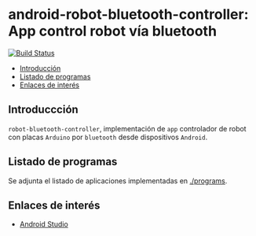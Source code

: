 # android-robot-bluetooth-controller: App control robot vía bluetooth
[![Build Status](https://travis-ci.org/davidvelascogarcia/android-robot-bluetooth-controller.svg?branch=develop)](https://travis-ci.org/davidvelascogarcia/android-robot-bluetooth-controller)

- [Introducción](#introducción)
- [Listado de programas](#listado-de-programas)
- [Enlaces de interés](#enlaces-de-interés)

## Introduccción

`robot-bluetooth-controller`, implementación de `app` controlador de robot con placas `Arduino` por `bluetooth` desde dispositivos `Android`.

## Listado de programas

Se adjunta el listado de aplicaciones implementadas en [./programs](./programs).

## Enlaces de interés

* [Android Studio](https://developer.android.com/studio)

